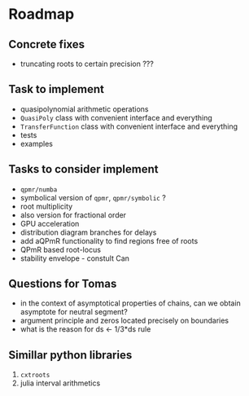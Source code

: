 # Roadmap

## Concrete fixes

- truncating roots to certain precision ???

## Task to implement
 - quasipolynomial arithmetic operations
 - `QuasiPoly` class with convenient interface and everything
 - `TransferFunction` class with convenient interface and everything
 - tests
 - examples

## Tasks to consider implement

- `qpmr/numba`
- symbolical version of `qpmr`, `qpmr/symbolic` ?
- root multiplicity
- also version for fractional order
- GPU acceleration
- distribution diagram branches for delays
- add aQPmR functionality to find regions free of roots
- QPmR based root-locus
- stability envelope - constult Can

## Questions for Tomas

- in the context of asymptotical properties of chains, can we obtain asymptote for neutral segment?
- argument principle and zeros located precisely on boundaries
- what is the reason for ds <- 1/3*ds rule

## Simillar python libraries

1. `cxtroots`
1. julia interval arithmetics